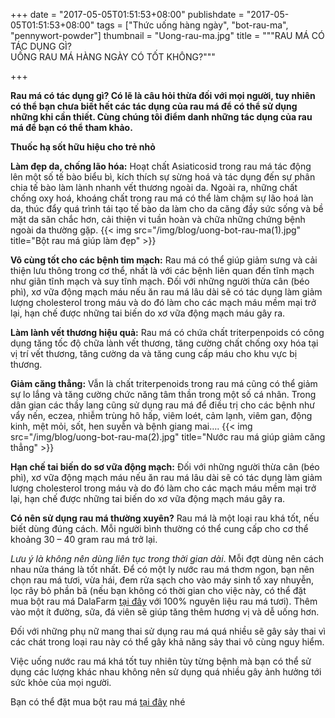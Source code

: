 +++
date = "2017-05-05T01:51:53+08:00"
publishdate = "2017-05-05T01:51:53+08:00"
tags = ["Thức uống hàng ngày", "bot-rau-ma", "pennywort-powder"]
thumbnail = "Uong-rau-ma.jpg"
title = """RAU MÁ CÓ TÁC DỤNG GÌ?  
UỐNG RAU MÁ HÀNG NGÀY CÓ TỐT KHÔNG?"""

+++
 
**Rau má có tác dụng gì? Có lẽ là câu hỏi thừa đối với mọi người, tuy nhiên  có thể bạn chưa biết hết các tác dụng của rau má để có thể sử dụng những khi cần thiết. Cùng chúng tôi điểm danh những tác dụng của rau má để bạn có thể tham khảo.**

**Thuốc hạ sốt hữu hiệu cho trẻ nhỏ**

**Làm đẹp da, chống lão hóa:** Hoạt chất Asiaticosid trong rau má tác động lên một số tế bào biểu bì, kích thích sự sừng hoá và tác dụng đến sự phân chia tế bào làm lành nhanh vết thương ngoài da. Ngoài ra, những chất chống oxy hoá, khoáng chất trong rau má có thể làm chậm sự lão hoá làn da, thúc đẩy quá trình tái tạo tế bào da làm cho da căng đầy sức sống và bề mặt da săn chắc hơn, cải thiện vi tuần hoàn và chữa những chứng bệnh ngoài da thường gặp.
{{< img src="/img/blog/uong-bot-rau-ma(1).jpg" title="Bột rau má giúp làm đẹp" >}} 

**Vô cùng tốt cho các bệnh tim mạch:** Rau má có thể giúp giảm sưng và cải thiện lưu thông trong cơ thể, nhất là với các bệnh liên quan đến tĩnh mạch như giãn tĩnh mạch và suy tĩnh mạch. Đối với những người thừa cân (béo phì), xơ vữa động mạch máu nếu ăn rau má lâu dài sẽ có tác dụng làm giảm lượng cholesterol trong máu và do đó làm cho các mạch máu mềm mại trở lại, hạn chế được những tai biến do xơ vữa động mạch máu gây ra.

**Làm lành vết thương hiệu quả:** Rau má có chứa chất triterpenpoids có công dụng tăng tốc độ chữa lành vết thương, tăng cường chất chống oxy hóa tại vị trí vết thương, tăng cường da và tăng cung cấp máu cho khu vực bị thương.

**Giảm căng thẳng:** Vẫn là chất triterpenoids trong rau má cũng có thể giảm sự lo lắng và 
tăng cường chức năng tâm thần trong một số cá nhân. Trong dân gian các thầy lang cũng sử dụng rau má để điều trị cho các bệnh như vẩy nến, eczea, nhiễm trùng hô hấp, viêm loét, cảm lạnh, viêm gan, động kinh, mệt mỏi, sốt, hen suyễn và bệnh giang mai….
{{< img src="/img/blog/uong-bot-rau-ma(2).jpg" title="Nước rau má giúp giảm căng thẳng" >}} 

**Hạn chế tai biến do sơ vữa động mạch:** Đối với những người thừa cân (béo phì), xơ vữa động mạch máu nếu ăn rau má lâu dài sẽ có tác dụng làm giảm lượng cholesterol trong máu và do đó làm cho các mạch máu mềm mại trở lại, hạn chế được những tai biến do xơ vữa động mạch máu gây ra.

**Có nên sử dụng rau má thường xuyên?**
Rau má là một loại rau khá tốt, nếu biết dùng đúng cách. Mỗi người bình thường có thể cung cấp cho cơ thể khoảng 30 – 40 gram rau má trở lại. 

_Lưu ý là không nên dùng liên tục trong thời gian dài_. Mỗi đợt dùng nên cách nhau nửa tháng là tốt nhất. Để có một ly nước rau má thơm ngon, bạn nên chọn rau má tươi, vừa hái, đem rửa sạch cho vào máy sinh tố xay nhuyễn, lọc rây bỏ phần bã (nếu bạn không có thời gian cho việc này, có thể đặt mua bột rau má DalaFarm [tại đây](/san-pham/bot-rau-ma-100g/) với 100% nguyên liệu rau má tươi). Thêm vào một ít đường, sữa, đá viên sẽ giúp tăng thêm hương vị và dễ uống hơn. 

Đối với những phụ nữ mang thai sử dụng rau má quá nhiều sẽ gây sảy thai vì các chát trong loại rau này có thể gây khả năng sảy thai vô cùng nguy hiểm.

Việc uống nước rau má khá tốt tuy nhiên tùy từng bệnh mà bạn có thể sử dụng các lượng khác nhau không nên sử dụng quá nhiều gây ảnh hưởng tới sức khỏe của mọi người.

Bạn có thể đặt mua bột rau má [tại đây](/san-pham/bot-rau-ma-100g/) nhé
